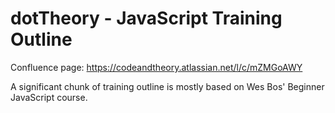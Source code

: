 # dotTheory - JavaScript Training Outline

Confluence page: https://codeandtheory.atlassian.net/l/c/mZMGoAWY

A significant chunk of training outline is mostly based on Wes Bos' Beginner JavaScript course.
